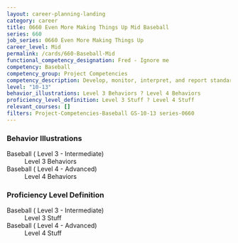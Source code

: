 ```yaml
---
layout: career-planning-landing
category: career
title: 0660 Even More Making Things Up Mid Baseball
series: 660
job_series: 0660 Even More Making Things Up
career_level: Mid
permalink: /cards/660-Baseball-Mid
functional_competency_designation: Fred - Ignore me
competency: Baseball
competency_group: Project Competencies
competency_description: Develop, monitor, interpret, and report standardized processes/operations to ensure transparency and compliance with financial statutory, regulatory, and leadership guidance with the intent of promoting effectiveness and accountability.
level: "10-13"
behavior_illustrations: Level 3 Behaviors ? Level 4 Behaviors
proficiency_level_definition: Level 3 Stuff ? Level 4 Stuff
relevant_courses: []
filters: Project-Competencies-Baseball GS-10-13 series-0660
---
```


<div class="desktop:grid-col-6 margin-y-205">
  <div class="border-top-05 bg-white padding-2 shadow-5 height-full members-hover border-1px border-gray-30 border-top-orange radius-lg">
    <h3>Behavior Illustrations</h3>
    <dl class="text-base"><dt>Baseball ( Level 3 - Intermediate)</dt><dd>Level 3 Behaviors</dd><dt>Baseball ( Level 4 - Advanced)</dt><dd>Level 4 Behaviors</dd></dl>
  </div>
</div>
<div class="desktop:grid-col-6 margin-y-205">
  <div class="border-top-05 bg-white padding-2 shadow-5 height-full members-hover border-1px border-gray-30 border-top-orange radius-lg">
    <h3>Proficiency Level Definition</h3>
    <dl class="text-base"><dt>Baseball ( Level 3 - Intermediate)</dt><dd>Level 3 Stuff</dd><dt>Baseball ( Level 4 - Advanced)</dt><dd>Level 4 Stuff</dd></dl>
  </div>
</div>